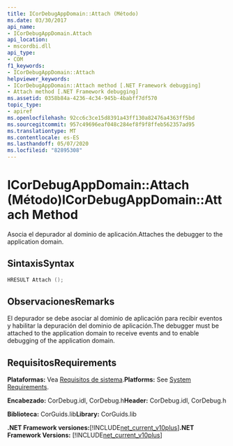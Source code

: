 ```yaml
---
title: ICorDebugAppDomain::Attach (Método)
ms.date: 03/30/2017
api_name:
- ICorDebugAppDomain.Attach
api_location:
- mscordbi.dll
api_type:
- COM
f1_keywords:
- ICorDebugAppDomain::Attach
helpviewer_keywords:
- ICorDebugAppDomain::Attach method [.NET Framework debugging]
- Attach method [.NET Framework debugging]
ms.assetid: 0358b84a-4236-4c34-945b-4babff7df570
topic_type:
- apiref
ms.openlocfilehash: 92cc6c3ce15d8391a43ff130a82476a4363ff5bd
ms.sourcegitcommit: 957c49696eaf048c284ef8f9f8ffeb562357ad95
ms.translationtype: MT
ms.contentlocale: es-ES
ms.lasthandoff: 05/07/2020
ms.locfileid: "82895308"
---
```

# <a name="icordebugappdomainattach-method"></a><span data-ttu-id="793ef-102">ICorDebugAppDomain::Attach (Método)</span><span class="sxs-lookup"><span data-stu-id="793ef-102">ICorDebugAppDomain::Attach Method</span></span>
<span data-ttu-id="793ef-103">Asocia el depurador al dominio de aplicación.</span><span class="sxs-lookup"><span data-stu-id="793ef-103">Attaches the debugger to the application domain.</span></span>  
  
## <a name="syntax"></a><span data-ttu-id="793ef-104">Sintaxis</span><span class="sxs-lookup"><span data-stu-id="793ef-104">Syntax</span></span>  
  
```cpp  
HRESULT Attach ();  
```  
  
## <a name="remarks"></a><span data-ttu-id="793ef-105">Observaciones</span><span class="sxs-lookup"><span data-stu-id="793ef-105">Remarks</span></span>  
 <span data-ttu-id="793ef-106">El depurador se debe asociar al dominio de aplicación para recibir eventos y habilitar la depuración del dominio de aplicación.</span><span class="sxs-lookup"><span data-stu-id="793ef-106">The debugger must be attached to the application domain to receive events and to enable debugging of the application domain.</span></span>  
  
## <a name="requirements"></a><span data-ttu-id="793ef-107">Requisitos</span><span class="sxs-lookup"><span data-stu-id="793ef-107">Requirements</span></span>  
 <span data-ttu-id="793ef-108">**Plataformas:** Vea [Requisitos de sistema](../../get-started/system-requirements.md).</span><span class="sxs-lookup"><span data-stu-id="793ef-108">**Platforms:** See [System Requirements](../../get-started/system-requirements.md).</span></span>  
  
 <span data-ttu-id="793ef-109">**Encabezado:** CorDebug.idl, CorDebug.h</span><span class="sxs-lookup"><span data-stu-id="793ef-109">**Header:** CorDebug.idl, CorDebug.h</span></span>  
  
 <span data-ttu-id="793ef-110">**Biblioteca:** CorGuids.lib</span><span class="sxs-lookup"><span data-stu-id="793ef-110">**Library:** CorGuids.lib</span></span>  
  
 <span data-ttu-id="793ef-111">**.NET Framework versiones:**[!INCLUDE[net_current_v10plus](../../../../includes/net-current-v10plus-md.md)]</span><span class="sxs-lookup"><span data-stu-id="793ef-111">**.NET Framework Versions:** [!INCLUDE[net_current_v10plus](../../../../includes/net-current-v10plus-md.md)]</span></span>
